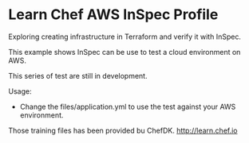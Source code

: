 # Learn Chef AWS InSpec Profile
Exploring creating infrastructure in Terraform and verify it with InSpec.

This example shows InSpec can be use to test a cloud environment on AWS.

This series of test are still in development.

Usage:
 - Change the files/application.yml to use the test against your AWS environment.

Those training files has been provided bu ChefDK. http://learn.chef.io
